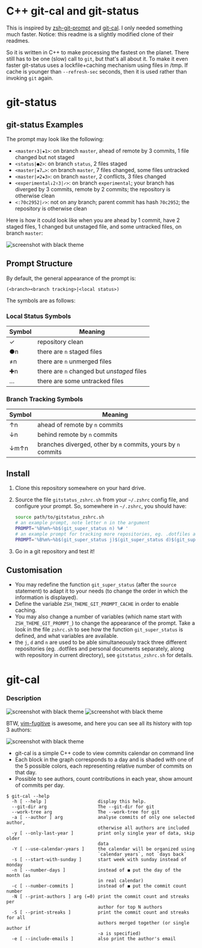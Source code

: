 # C++ git-cal and git-status

This is inspired by [zsh-git-prompt](https://github.com/olivierverdier/zsh-git-prompt) and [git-cal](https://github.com/k4rthik/git-cal). I only needed something much faster. Notice: this readme is a slightly modified clone of their readmes.

So it is written in C++ to make processing the fastest on the planet. There still has to be one (slow) call to `git`, but that's all about it. To make it even faster git-status uses a lockfile+caching mechanism using files in /tmp. If cache is younger than `--refresh-sec` seconds, then it is used rather than invoking `git` again.

# git-status

## git-status Examples

The prompt may look like the following:

-   `<master↑3|✚1>`: on branch `master`, ahead of remote by 3 commits, 1 file changed but not staged
-   `<status|●2>`: on branch `status`, 2 files staged
-   `<master|✚7…>`: on branch `master`, 7 files changed, some files untracked
-   `<master|≠2✚3>`: on branch `master`, 2 conflicts, 3 files changed
-   `<experimental↓2↑3|✓>`: on branch `experimental`; your branch has diverged by 3 commits, remote by 2 commits; the repository is otherwise clean
-   `<:70c2952|✓>`: not on any branch; parent commit has hash `70c2952`; the repository is otherwise clean

Here is how it could look like when you are ahead by 1 commit, have 2 staged files, 1 changed but unstaged file, and some untracked files, on branch `master`:

![screenshot with black theme](https://gitlab.com/cosurgi/zsh-git-cal-status-cpp/raw/master/git-cal-scr.png)

## Prompt Structure

By default, the general appearance of the prompt is:

```
(<branch><branch tracking>|<local status>)
```

The symbols are as follows:

### Local Status Symbols

|Symbol|Meaning
|------|------|
|✓ |   repository clean
|●n |   there are `n` staged files
|≠n |   there are `n` unmerged files
|✚n |   there are `n` changed but *unstaged* files
|… |   there are some untracked files


### Branch Tracking Symbols

Symbol | Meaning
-------|-------
↑n |   ahead of remote by `n` commits
↓n |   behind remote by `n` commits
↓m↑n |   branches diverged, other by `m` commits, yours by `n` commits

## Install

1.  Clone this repository somewhere on your hard drive.
2.  Source the file `gitstatus_zshrc.sh` from your `~/.zshrc` config file, and
    configure your prompt. So, somewhere in `~/.zshrc`, you should have:

    ```sh
    source path/to/gitstatus_zshrc.sh
    # an example prompt, note letter n in the argument
    PROMPT='%B%m%~%b$(git_super_status n) %# '
    # an example prompt for tracking more repositories, eg. .dotfiles and documents separately
    PROMPT='%B%m%~%b$(git_super_status j)$(git_super_status d)$(git_super_status n) %# '
    ```
3.  Go in a git repository and test it!

## Customisation

- You may redefine the function `git_super_status` (after the `source` statement) to adapt it to your needs (to change the order in which the information is displayed).
- Define the variable `ZSH_THEME_GIT_PROMPT_CACHE` in order to enable caching.
- You may also change a number of variables (which name start with `ZSH_THEME_GIT_PROMPT_`) to change the appearance of the prompt.  Take a look in the file `zshrc.sh` to see how the function `git_super_status` is defined, and what variables are available.
- the `j`, `d` and `n` are used to be able simultaneously track three different repositories (eg. .dotfiles and personal documents separately, along with repository in current directory), see `gitstatus_zshrc.sh` for details.

# git-cal

### Description
![screenshot with black theme](https://gitlab.com/cosurgi/zsh-git-cal-status-cpp/raw/master/git-status-scr1.png)
![screenshot with black theme](https://gitlab.com/cosurgi/zsh-git-cal-status-cpp/raw/master/git-status-scr2.png)

BTW, [vim-fugitive](https://github.com/tpope/vim-fugitive) is awesome, and here you can see all its history with top 3 authors:

![screenshot with black theme](https://gitlab.com/cosurgi/zsh-git-cal-status-cpp/raw/master/fugitive.png)

* git-cal is a simple C++ code to view commits calendar on command line
* Each block in the graph corresponds to a day and is shaded with one
  of the 5 possible colors, each representing relative number of commits on that day.
* Possible to see authors, count contributions in each year, show amount of commits per day.

```
$ git-cal --help
  -h [ --help ]                   display this help.
  --git-dir arg                   The --git-dir for git
  --work-tree arg                 The --work-tree for git
  -a [ --author ] arg             analyse commits of only one selected author,
                                  otherwise all authors are included
  -y [ --only-last-year ]         print only single year of data, skip older 
                                  data
  -Y [ --use-calendar-years ]     the calendar will be organized using 
                                  `calendar years`, not `days back`
  -s [ --start-with-sunday ]      start week with sunday instead of monday
  -n [ --number-days ]            instead of ◼ put the day of the month (as 
                                  in real calendar)
  -c [ --number-commits ]         instead of ◼ put the commit count number
  -N [ --print-authors ] arg (=0) print the commit count and streaks per 
                                  author for top N authors
  -S [ --print-streaks ]          print the commit count and streaks for all 
                                  authors merged together (or single author if
                                  -a is specified)
  -e [ --include-emails ]         also print the author's email
```
